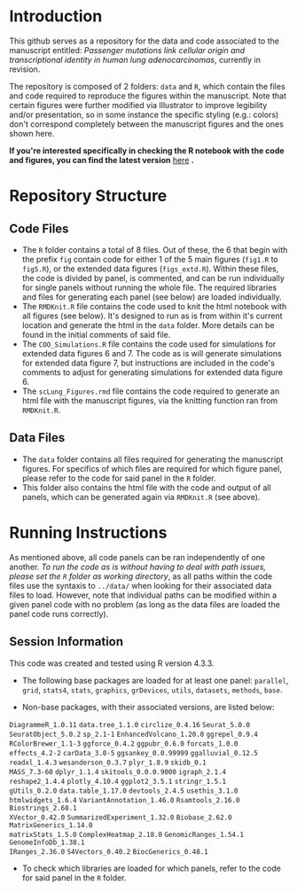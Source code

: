 # Introduction

This github serves as a repository for the data and code associated to the manuscript entitled: _Passenger mutations link cellular origin and transcriptional identity in human lung adenocarcinomas_, currently in revision.

The repository is composed of 2 folders: `data` and `R`, which contain the files and code required to reproduce the figures within the manuscript. Note that certain figures were further modified via Illustrator to improve legibility and/or presentation, so in some instance the specific styling (e.g.: colors) don't correspond completely between the manuscript figures and the ones shown here.

**If you're interested specifically in checking the R notebook with the code and figures, you can find the latest version** [here](https://raw.githack.com/mskilab-org/lung_coo_2025/81cb708f8f2548ebce8f397f569fc77dbb336ad0/data/scLung_Figures.html) **.**

# Repository Structure

## Code Files

- The `R` folder contains a total of 8 files. Out of these, the 6 that begin with the prefix `fig` contain code for either 1 of the 5 main figures (`fig1.R` to `fig5.R`), or the extended data figures (`figs_extd.R`). Within these files, the code is divided by panel, is commented, and can be run individually for single panels without running the whole file. The required libraries and files for generating each panel (see below) are loaded individually. 
- The `RMDKnit.R` file contains the code used to knit the html notebook with all figures (see below). It's designed to run as is from within it's current location and generate the html in the `data` folder. More details can be found in the initial comments of said file.
- The `COO_Simulations.R` file contains the code used for simulations for extended data figures 6 and 7. The code as is will generate simulations for extended data figure 7, but instructions are included in the code's comments to adjust for generating simulations for extended data figure 6.
- The `scLung_Figures.rmd` file contains the code required to generate an html file with the manuscript figures, via the knitting function ran from `RMDKnit.R`.

## Data Files

- The `data` folder contains all files required for generating the manuscript figures. For specifics of which files are required for which figure panel, please refer to the code for said panel in the `R` folder.
- This folder also contains the html file with the code and output of all panels, which can be generated again via `RMDKnit.R` (see above).

# Running Instructions

As mentioned above, all code panels can be ran independently of one another. _To run the code as is without having to deal with path issues, please set the `R` folder as working directory_, as all paths within the code files use the syntaxis to `../data/` when looking for their associated data files to load. However, note that individual paths can be modified within a given panel code with no problem (as long as the data files are loaded the panel code runs correctly).

## Session Information

This code was created and tested using R version 4.3.3. 

- The following base packages are loaded for at least one panel: `parallel`, `grid`, `stats4`, `stats`, `graphics`, `grDevices`, `utils`, `datasets`, `methods`, `base`.

- Non-base packages, with their associated versions, are listed below:

`DiagrammeR_1.0.11`           `data.tree_1.1.0`        `circlize_0.4.16`            `Seurat_5.0.0`               
`SeuratObject_5.0.2`          `sp_2.1-1`               `EnhancedVolcano_1.20.0`      `ggrepel_0.9.4`              
`RColorBrewer_1.1-3`          `ggforce_0.4.2`          `ggpubr_0.6.0`                `forcats_1.0.0`              
`effects_4.2-2`               `carData_3.0-5`          `ggsankey_0.0.99999`          `ggalluvial_0.12.5`          
`readxl_1.4.3`                `wesanderson_0.3.7`      `plyr_1.8.9`                  `skidb_0.1`                  
`MASS_7.3-60`                 `dplyr_1.1.4`            `skitools_0.0.0.9000`         `igraph_2.1.4`               
`reshape2_1.4.4`              `plotly_4.10.4`          `ggplot2_3.5.1`               `stringr_1.5.1`              
`gUtils_0.2.0`                `data.table_1.17.0`      `devtools_2.4.5`              `usethis_3.1.0`              
`htmlwidgets_1.6.4`           `VariantAnnotation_1.46.0`      `Rsamtools_2.16.0`            `Biostrings_2.68.1`          
`XVector_0.42.0`              `SummarizedExperiment_1.32.0`      `Biobase_2.62.0`              `MatrixGenerics_1.14.0`      
`matrixStats_1.5.0`           `ComplexHeatmap_2.18.0`      `GenomicRanges_1.54.1`        `GenomeInfoDb_1.38.1`        
`IRanges_2.36.0`              `S4Vectors_0.40.2`           `BiocGenerics_0.48.1` 

- To check which libraries are loaded for which panels, refer to the code for said panel in the `R` folder.
